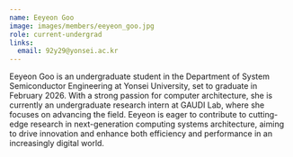 ```yaml
---
name: Eeyeon Goo
image: images/members/eeyeon_goo.jpg
role: current-undergrad
links:
  email: 92y29@yonsei.ac.kr
---
```


Eeyeon Goo is an undergraduate student in the Department of System Semiconductor Engineering at Yonsei University, set to graduate in February 2026. With a strong passion for computer architecture, she is currently an undergraduate research intern at GAUDI Lab, where she focuses on advancing the field. Eeyeon is eager to contribute to cutting-edge research in next-generation computing systems architecture, aiming to drive innovation and enhance both efficiency and performance in an increasingly digital world.
